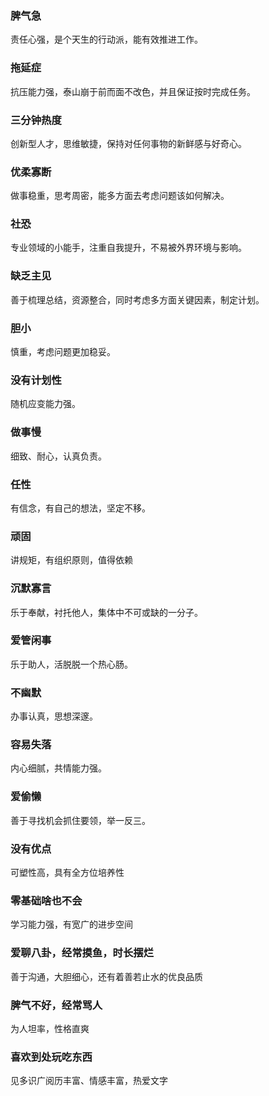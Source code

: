 ### 脾气急
责任心强，是个天生的行动派，能有效推进工作。

### 拖延症
抗压能力强，泰山崩于前而面不改色，并且保证按时完成任务。

### 三分钟热度
创新型人才，思维敏捷，保持对任何事物的新鲜感与好奇心。

### 优柔寡断
做事稳重，思考周密，能多方面去考虑问题该如何解决。

### 社恐
专业领域的小能手，注重自我提升，不易被外界环境与影响。

### 缺乏主见
善于梳理总结，资源整合，同时考虑多方面关键因素，制定计划。

### 胆小
慎重，考虑问题更加稳妥。

### 没有计划性
随机应变能力强。

### 做事慢
细致、耐心，认真负责。

### 任性
有信念，有自己的想法，坚定不移。

### 顽固
讲规矩，有组织原则，值得依赖

### 沉默寡言
乐于奉献，衬托他人，集体中不可或缺的一分子。

### 爱管闲事
乐于助人，活脱脱一个热心肠。

### 不幽默
办事认真，思想深邃。

### 容易失落
内心细腻，共情能力强。

### 爱偷懒
善于寻找机会抓住要领，举一反三。

### 没有优点
可塑性高，具有全方位培养性

### 零基础啥也不会
学习能力强，有宽广的进步空间

### 爱聊八卦，经常摸鱼，时长摆烂
善于沟通，大胆细心，还有着善若止水的优良品质

### 脾气不好，经常骂人
为人坦率，性格直爽

### 喜欢到处玩吃东西
见多识广阅历丰富、情感丰富，热爱文字


